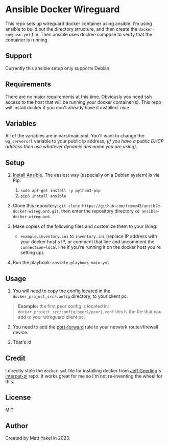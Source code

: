 # Ansible Docker Wireguard
This repo sets up wireguard docker container using ansible. I'm using ansible to build out the directory structure, and then create the `docker-compose.yml` file. Then ansible uses docker-compose to verify that the container is running. 


## Support
Currently this ansible setup only supports Debian.

## Requirements 
There are no major requirements at this time. Obviously you need ssh access to the host that will be running your docker container(s). This repo will install docker if you don't already have it installed. *nice*

## Variables
All of the variables are in vars/main.yml. You'll want to change the `wg_serverurl` variable to your public ip address, *(if you have a public DHCP address then use whatever dynamic dns name you are using)*.

## Setup
  1. [Install Ansible](https://docs.ansible.com/ansible/latest/installation_guide/intro_installation.html). The easiest way (especially on a Debian system) is via Pip:
     1. `sudo apt-get install -y python3-pip`
     2. `pip3 install ansible`
  2. Clone this repository: `git clone https://github.com/frame45/ansible-docker-wireguard.git`, then enter the repository directory `cd ansible-docker-wireguard`. 
  3. Make copies of the following files and customize them to your liking:
     - `example.inventory.ini` to `inventory.ini` (replace IP address with your docker host's IP, or comment that line and uncomment the `connection=local` line if you're running it on the docker host you're setting up).
     
  4. Run the playbook: `ansible-playbook main.yml`

## Usage
  1. You will need to copy the config located in the `docker_project_src/config` directory, to your client pc.

> **Example:** the first peer config is located in: `docker_project_src/config/peer1/peer1.conf` this is the file that you add to your wireguard client pc. 

  2. You need to add the [port-forward](https://portforward.com/) rule to your network router/firewall device. 

  3. That's it!

## Credit
I directly stole the `docker.yml` file for installing docker from [Jeff Geerling](https://www.jeffgeerling.com/)'s [internet-pi](https://github.com/geerlingguy/internet-pi) repo. It works great for me so I'm not re-inventing the wheel for this. 

## License

MIT

## Author

Created by Matt Yakel in 2023.
